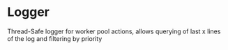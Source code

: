 # Logger

Thread-Safe logger for worker pool actions, allows querying of last x lines of the log and filtering by priority
